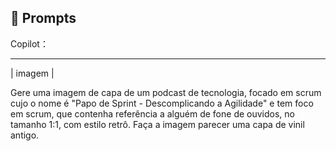 ## 🧠 Prompts


Copilot：

-------------------------------------------------------------------------------------------------------------------------------------------------------------- 
| imagem |

Gere uma imagem de capa de um podcast de tecnologia, focado em scrum cujo o nome é "Papo de Sprint - Descomplicando a Agilidade" e tem foco em scrum, que contenha referência a alguém de fone de ouvidos, no tamanho 1:1, com estilo retrô. Faça a imagem parecer uma capa de vinil antigo.
